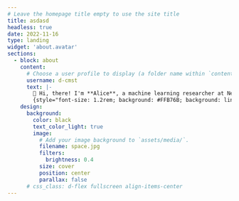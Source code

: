 ```yaml
---
# Leave the homepage title empty to use the site title
title: asdasd
headless: true
date: 2022-11-16
type: landing
widget: 'about.avatar'
sections:
  - block: about
    content:
      # Choose a user profile to display (a folder name within `content/authors/`)
      username: d-cmst
      text: |-
        👋 Hi, there! I'm **Alice**, a machine learning researcher at Netflix.
        {style="font-size: 1.2rem; background: #FFB76B; background: linear-gradient(to right, #FFB76B 0%, #FFA73D 30%, #FF7C00 60%, #FF7F04 100%); -webkit-background-clip: text; -webkit-text-fill-color: transparent;"}
    design:
      background:
        color: black
        text_color_light: true
        image:
          # Add your image background to `assets/media/`.
          filename: space.jpg
          filters:
            brightness: 0.4
          size: cover
          position: center
          parallax: false
      # css_class: d-flex fullscreen align-items-center
---
```

